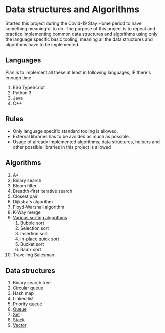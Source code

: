 # Data structures and Algorithms

Started this project during the Covid-19 Stay Home period to have something meaningful to do. The purpose of this project is to repeat and practice implementing common data structures and algorithms using only the language specific basic tooling, meaning all the data structures and algorithms have to be implemented.

## Languages

Plan is to implement all these at least in following languages, IF there's enough time

1. ES6 TypeScript
2. Python 3
3. Java
4. C++

## Rules

- Only language specific standard tooling is allowed.
- External libraries has to be avoided as much as possible.
- Usage of already implemented algorithms, data structures, helpers and other possible libraries in this project is allowed

## Algorithms

1. A*
2. Binary search
3. Bloom filter
4. Breadth-first iterative search
5. Closest pair
6. Dijkstra's algorithm
7. Floyd-Warshall algorithm
8. K-Way merge
9. [Various sorting algorithms](Algorithms/Sorts/)
    1. Bubble sort
    2. Selection sort
    3. Insertion sort
    4. In-place quick sort
    5. Bucket sort
    6. Radix sort
10. Travelling Salesman

## Data structures

1. Binary search tree
2. Circular queue
3. Hash map
4. Linked list
5. Priority queue
6. [Queue](Data%20structures/Queue/)
7. [Set](Data%20structures/Set/)
8. [Stack](Data%20structures/Stack/)
9. [Vector](Data%20structures/Vector/)
